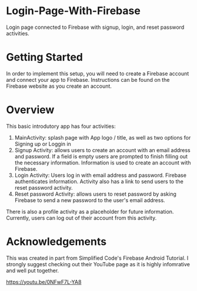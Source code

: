 # Login-Page-With-Firebase
Login page connected to Firebase with signup, login, and reset password activities.

# Getting Started
In order to implement this setup, you will need to create a Firebase account and connect your app to Firebase. Instructions can be found on the Firebase website as you create an account.

# Overview
This basic introdutory app has four activities:
1) MainActivity: splash page with App logo / title, as well as two options for Signing up or Loggin in
2) Signup Activity: allows users to create an account with an email address and password. If a field is empty users are prompted to finish filling out the necessary information. Information is used to create an account with Firebase.
3) Login Activity: Users log in with email address and password. Firebase authenticates information. Activity also has a link to send users to the reset password activity.
4) Reset password Activity: allows users to reset password by asking Firebase to send a new password to the user's email address.

There is also a profile activity as a placeholder for future information. Currently, users can log out of their account from this activity.

# Acknowledgements
This was created in part from Simplified Code's Firebase Android Tutorial. I strongly suggest checking out their YouTube page as it is highly infomrative and well put together. 

https://youtu.be/0NFwF7L-YA8
